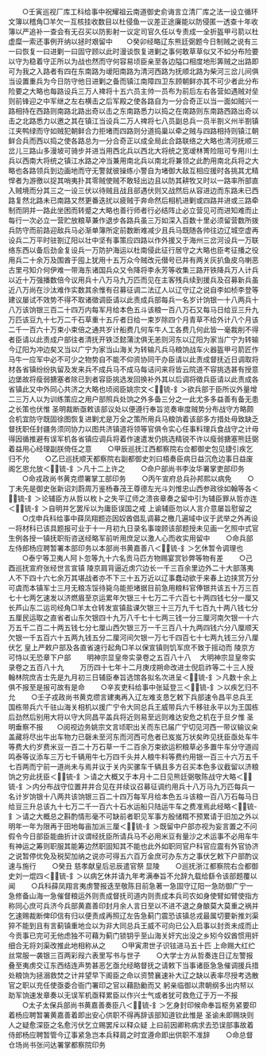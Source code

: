 <!-- { "loadSidebar": true } -->
　　○壬寅巡视厂库工科给事中祝耀祖云南道御史俞诲言立清厂库之法一设立循环文簿以稽角□羊欠一互核挂收数目以杜侵鱼一议差正途廉能以防侵匿一透查十年收簿以严追补一查会有无召买以防影射一议定司官久任以专责成一全折盔甲弓箭以杜虚糜一索还事例开纳以拯时艰留中　　○癸卯经略辽东熊廷弼题今日制贼之说有三一曰恢复一曰进剿一曰固守顾以此时漫谈恢复进剿之事何敢草草似又不如分布险要以守为稳着守正所以为战也然而守何容易顷臣亲至各边隘口相度地形筭贼之出路即可为我之入路者有四在东南路为叆阳南路为清河西路为抚顺北路为柴河三岔儿间俱当设置重兵为今日防守他日进剿之备而镇江南障四卫东顾朝鲜亦其不可少者此分布险要之大略也每路设兵三万人禆将十五六员主帅一员布为前后左右各营如遇贼对垒则前锋迎之中军继之左右横击之后军殿之使各路自为一分合奇正以当一面如贼兴一路相持在西路则南路北路出奇以击之东南路悉力以捣之在南路则东南路西路出奇以击之北路悉力以邀之其在镇江当设兵二万人禆将七八员副总兵一员半劄义州半劄镇江夹鸭绿而守如贼犯朝鲜合力拒堵而四路则分道捣巢以牵之贼与四路相持则镇江朝鲜合兵而西以捣之使各路总为一分合奇正以成全局此合路联络之大略也清河抚顺三岔儿三路山多漫坡可骑步并进当用西北兵以西北大将统之宽叆林箐险阻可专用川土兵以西南大将统之镇江水路之冲当兼用南北兵以南北将兼领之此酌用南北兵将之大略也各路领兵到边画地而守无警就彼操练小警自为堵御大敌互相应援时各挑其尤精悍者为游徼以捉其哨夷扑其零贼使贼不敢轻出边且以防其耕牧又时以一路率所部直入贼境而分其三之一设三伏以待贼且战且郤遇伏则又战然后从容进边而东路未已西路复然北路未已南路又然更番迭扰以疲贼于奔命然后相机进剿或四路并进或三路牵制而阴并一路此坐困而转蹙之大略也善行师者行必结阵止必立营见可而进知难而止每行一次必立一营贮放粮草兼作退步各路兵虽三万如深入百数十里必须留营数所拨兵防守而前路迎敌兵马必渐单簿所定前数断难减少且兵马既随各帅往边辽城空虚再设兵二万平时驻劄辽阳以壮中坚有事策应四路以作外援又于海州三岔河设兵一万联络东西以备后劲金复设兵一万防护海运以杜南侵此征行居守之大略也臣考征播之役用兵二十余万及围酋于囤上犹用十五万众今贼改元僣号已并有两关灰扒鱼皮乌喇恶古里弓知介何伊难一带海东诸国兵众又令降将李永芳等收集三路开铁降兵万人计兵以近十万强播数倍今议用兵十八万马九万匹而见在主客残兵续到援兵及召募新兵虽近八万尚在沙汰难作实数其余惟有召募征调二法辽人以辽守辽之说自李如桢李登等建议屡试不效势不得不取诸徵调臣请以此责成兵部每兵一名岁计饷银一十八两兵十八万该饷银三百二十四万内每军月给本色五斗该粮一百八万石又每马日给豆三升九万匹该豆九十七万二千石草重十五斤者日给一束岁除四个月青草不给外计八个月该二千一百六十万束小束倍之通共岁计船费几何车牛人工各费几何此皆一毫裁削不得者臣请以此责成户部往者清抚开铁泛懿蒲沈俱无恙则河东以辽阳为家当广宁为转输今辽阳为冲边矣又当以广宁为家当山海关为转输凡兵马粮饷战车火器盔甲弓箭匠作马牛一应军中必不可少之物势自不能不仰资协同干办臣请以此责成督抚近日调取将材各省镇纷纷执留及发来兵不成兵马不成马每诘问来将皆云院道不容挑选甚有授意边堡故将瘦弱搪塞者除已到者容臣挑选发回换补外其以后调将徵兵臣请以此责成各省镇此又中外同心共济之大略也顷阅臣姚宗文＜锍-釒＞欲兵部于臣所议外量增二三万人以为训练策应之用户部照兵处饷之外多备三分之一此尤多多益善有备无患之长策也伏惟  圣明裁断亟敕该部议处以便遵行奉旨览奏审度贼势分布战守方略颇合机宜防守既固徐图恢复进剿尤是万全之策所用兵马粮饷着该部多方措处毋致缺乏督抚职任封疆务须同协力以图共济镇道将领等官俱令实心任事料理兵食战守之计毋得因循推避有误军机各省镇应调兵将着作速遣发仍挑选精锐不许以瘦弱搪塞熊廷弼着益用心经理副朕倚任之意
　　○甲辰巡抚江西都察院右佥都御史包见捷引疾乞归不允
　　○乙巳巡抚顺天都察院右副都御史刘曰梧奏臣病日益沉危边事日益废阁乞恩允放＜锍-釒＞凡十二上许之
　　○命户部尚书李汝华署掌吏部印务
　　○命戎政尚书黄克缵署掌工部印务
　　○丙午宣府总兵孙邦熙以病免
　　○丁未先是御史张新诏刘蔚周万鉴杨春茂王尊德左光斗刘惟忠山西参政徐如翰等各＜锍-釒＞论辅臣方从哲以枚卜之失平辽师之溃丧章奏之留中引为辅臣罪从哲亦连＜锍-釒＞自明并乞罢斥以为庸臣误国之戒  上谕辅臣勿以人言介意屡旨慰留之
　　○戊申兵科给事中薛凤翔题迩因奴酋倡乱调募之檄几遍域中议于武举之外再设一将材科已该具题报可业于十一月初九日录名事竣顾该部题授未见画一乞照中式官生例各授一镇抚职衔咨送经略军前听用庶足以激人心而收实用留中
　　○命兵部左侍郎杨应聘暂署本部印务以本部尚书黄嘉善八＜锍-釒＞乞休暂令调理也
　　○泰宁等卫夷人阿卜忽等九十六名贡马匹方物赐宴赏钞弊等物有差
　　○己酉巡抚宣府张经世言宣镇  陵京肩背逼近虏穴边长一千三百余里边外二十大部落夷人不下四十六七余万其堪战者亦不下三十五万近以辽事蠢动欲于来春上边挟赏万分可虞而本镇军士三月无粮冻馁待毙乌能拒堵据目前急用粮料官俸银共该五十万三百七十七两乞速发以济燃眉至京运累年欠银三十七万二千六百七十两四钱七分一厘又长芦山东二运司经角□羊太仓转发宣镇盐课欠银三十三万九千七百九十两八钱七分五厘民运取之直省者山东欠银四十九万八千七十七两三钱一分三厘河南欠银一十六万五千二百二十两五钱七分七厘山西欠银三万一千三百八十九两四钱六分八厘顺天欠银一千五百六十五两九钱五分二厘河间欠银一万七千四百七十七两九钱三分八厘伏乞  皇上严敕户部及各直省速行起角□羊以保宣镇则饥军庶不致于摇动而  陵京方可恃以无恐章下户部
　　明神宗显皇帝实录卷之五百八十八
　大明神宗显皇帝实录卷之五百八十九
　　万历四十七年十二月庚戌朔命改进士倪启祚等二十三人授翰林院庶吉士先是九月初三日辅臣奉旨选馆各拟名次进呈＜锍-釒＞凡数十余上俱不报至是报可故有是命
　　○辛亥吏科给事中张延登三＜锍-釒＞以疾乞归不允
　　○壬子戎政尚书黄克缵言建夷再入辽左难支恳乞敕下兵部速令昌平总兵王国栋带兵六千驻山海关相机以援广宁令大同总兵王威带兵六千移驻永平以为王国栋后劲然后别用大将以守大同昌平盖兵将近则易至远则难达安危之机在于旦夕惟  圣明垂察不报　　○阅视边务姚宗文言顷职出关而东已届广宁切见河西一带议输议籴盖藏将尽出牛出车物力已磬未至河东而河西可危者已岌岌万状矣昨见抚臣亟处车牛等费大约岁费米豆一百二十万石草一千二百余万束欲运积粮草必多置牛车分守道阎鸣泰等议添车三万七千辆用牛七万四千头并人粮牛料等费约用银一百三十六万五千七百两而宁前一道尚未与焉并议于关内买骡车千辆且多方召买本色多议截留以济粮饷之穷此抚臣＜锍-釒＞请之大概又于本月十二日见熊廷弼敬陈战守大略＜锍-釒＞内分布战守位置井井合见在并续议召募征调约用兵十八万马九万匹每兵一名计岁饷银十八两共该饷银三百二十四万每军月给本色五斗该粮一百八万石每马日给豆三升总该九十七万二千一百六十石水运船只陆运牛车之费准焉此经略＜锍-釒＞请之大概总之斟酌情形毫不可缺前者职见军事方殷储糈不预累请于旧加之外以明年一年为限再于田地每亩加派三厘＜锍-釒＞既留中户部亦视为妄言置之不问假令今日部臣能曲折计议谓经抚臣所请兵马不必用米豆有量沙之术运事不必用车牛有神运之筹则职服其能筹边然职固知其不能也此外如职同官户科官应震有外官协济之说暂停优免及税契加纳之说亦可得五六百万金庶可办东方之事伏乞敕下户部酌议速与施行
　　○癸丑  慈孝献皇后忌辰遣官祭  显陵
　　○巡抚浙江都察院右佥都御史刘一焜四＜锍-釒＞以病乞休并请九年考满奉旨不允辞九载给繇令该部题覆以闻
　　○兵科薛凤翔言夷虏警报迭至敬陈目前急著一急固守辽阳一急防御广宁一急修备山海一急催督粮运外则责成督抚司道内则责成本兵司农如身使臂如臂使指方称同心庶可兵济今兵部黄嘉善印封月余人言日至以不进不退之身酿莫大莫重之祸并乞速赐裁断俾印信有归以便责成再照辽左告急蓟门震恐该镇总戎最属切要新推刘渠猝不能到且有言蓟镇重地佥以为非大同总兵王威不可向已公入启事以封贡未成而止今贡事已完可无他虑独不可藉为蓟门锁钥乎至山海关奸宄出没之乡矧今奴酋惯用奸细合无将刘渠改推此地相称从之
　　○甲寅肃世子识铉进马五十匹  上命赐大红纻丝常服一袭银三百两彩叚六表里写书与世子
　　○大学士方从哲奏连日辽左警报叠至夷虏交讧东西结连声势甚恶乞亟允经略督抚之请敕下当事诸臣急急催调援兵措处粮饷为拯溺救焚之计并望早下阁臣之命以资赞襄速补大辽之缺以表率尽授考选散官之职以充任使亟委合衙门署印之官以藉劻勷而又  躬亲临御以肃朝纲多出内帑以助军饷速发章奏以无误军机亟释累臣以作兴士气或者犹可救危辽于万一不报
　　○太子太保兵部尚书黄嘉善奏臣八＜锍-釒＞乞身封印候命奉旨枢务紧要印着杨应聘暂署黄嘉善着即出安心供职不得再辞该部知道钦此惟是  圣谕未即赐玦则人之疑愈深臣之名愈污伏乞立赐罢斥以释众疑  上曰前因卿称病求去恐误部事故着侍郎杨应聘暂管今辽事紧急岂本兵释肩之时宜遵命即出供职不准辞
　　○命总督仓场尚书张问达署掌都察院印务
